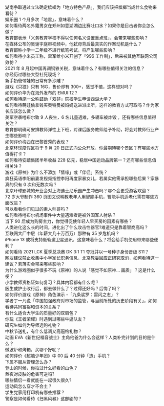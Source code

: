 湖南争取通过立法确定槟榔为「地方特色产品」，我们应该把槟榔当成什么食物来看待？  
娱乐圈 1 个月多次「地震」，意味着什么？  
如何看待两名外籍男女在郑州如意湖湖边比赛吐口水？如果你是目击者你会怎么做？  
教育部表示「义务教育学校不得以任何名义设置重点班」，会带来哪些影响？  
在媒体公布的吴谢宇庭审视频中，他弑母背后最真实的作案动机是什么？  
教育部称小学一二年级不进行纸笔考试，将产生哪些影响？  
如何看待小米员工称，雷军给小米开创了「996 工作制」，后来被其他互联网公司效仿？  
2021 年 8 月起中国再调钢铁关税，意味着什么？有哪些值得关注的信息？  
你经历过哪些大型社死现场？  
新手奶爸带娃的日常有多沙雕？  
游戏《只狼》只有 16G，售价却有 300+，感觉不值，这样想对吗？  
如何评价华为在海外发布的 EMUI 12？  
如何看待施一公称鼓励「双非」院校学生申请西湖大学？  
如何看待萌娃偷拿钱买奥特曼被妈妈送进派出所，这样的教育方式可取吗？作为家长应该怎么做？  
美军空袭喀布尔致 9 人丧生，6 名儿童遇难，多辆车被炸毁 ，还有哪些信息值得关注？  
教育部明确可安排教师弹性上下班，对课后服务教师给予补助，将会对教师行业产生哪些影响？  
如何评价梅西在巴黎首秀的表现？  
北京环球度假区将于 9 月 20 日正式向公众开放，你最期待哪个景区？有哪些地方值得打卡？  
如何看待安踏集团半年收益 228 亿元，稳居中国运动品牌第一？还有哪些信息值得关注？  
游戏《原神》为什么不添加「情缘」或「伴侣」系统？  
疯狂英语李阳前妻发视频指控李阳再度家暴女儿，若属实他需承担哪些后果？家暴真的只有 0 次和无数次吗？  
北京环球影城的开业会对上海迪士尼乐园产生冲击吗？哪个会更受游客欢迎？  
72 岁大爷制作 360 页图文说明教老年人用智能手机，智能手机适老化需在哪些方面改进？  
可以看看你们见过的素人帅哥吗？  
如何看待喀布尔机场事件中大量遇难者是被外国军人射杀？  
当下 90 后成为购房主力，你觉得促使年轻人早买房的因素有哪些？  
人类进化这么长的时间，进化出了什么攻击性器官?难道只是靠着智商高吗？  
互联网大厂中层（年薪大几十万百万）那种有 35 岁危机吗？  
iPhone 13 或将支持低轨道卫星通讯，这意味着什么？将会给手机使用带来哪些便利？  
如何看待 2021 LCK 夏季总决赛 DK 3:1 T1 夺冠并以一号种子身份晋级 S11？  
网友建议禁止收集中小学家长职务信息，北京教委回应正研究取消，如何看待这一建议？若落实会带来哪些影响？  
为什么游戏圈似乎很多不玩《原神》的人说「感觉不如原神... 画质」？这是什么梗？  
小学教师资格证如何复习？具体内容都有什么呢？  
医生或护士改行后，都去做什么了？过得还好吗？后悔了吗？  
如何评价游戏《原神》角色演示 -「九条裟罗：雷闪之志」？  
学者丁一凡说「中国加强政府对市场的监管，与当前所处的历史阶段有关」，如何看待共同富裕和资本的关系？  
有什么适合大学生的质量好的双肩包？  
你玩《王者荣耀》时遇到过哪些牛逼队友？  
研究生如何为导师选购礼物？  
中秋节送礼，有什么低调又高逼格礼物？  
动画 EVA《新世纪福音战士》主角他爸为什么会这样？人类补完计划的目的是什么？  
微波炉和烤箱，买哪个好呢？  
如何评价《超脑少年团》中 00 后 40 分钟「造」手机？  
下属不服从管理怎么办？  
登山的时候，你拍过什么好看的山色？  
熬夜对皮肤的危害可逆吗?  
哪些情侣一看就能在一起很久很久?  
运动风怎么穿才不会土？  
学生党家用打印机有哪些推荐？  
警察是如何看待《扫黑风暴》这部剧的？  
